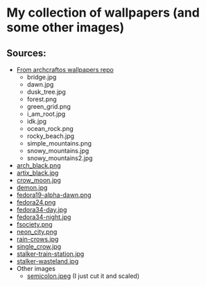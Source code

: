 # My collection of wallpapers (and some other images)

## Sources:  
- [From archcraftos wallpapers repo](https://github.com/archcraft-os/archcraft-wallpapers)
    - bridge.jpg
    - dawn.jpg
    - dusk_tree.jpg
    - forest.png
    - green_grid.png
    - i_am_root.jpg
    - idk.jpg
    - ocean_rock.png
    - rocky_beach.jpg
    - simple_mountains.png
    - snowy_mountains.jpg
    - snowy_mountains2.jpg
- [arch_black.png](https://store.kde.org/p/1151013/)
- [artix_black.jpg](https://www.reddit.com/r/artixlinux/comments/mo7j1h/ive_created_an_artix_wallpaper/)
- [crow_moon.jpg](https://wallpaperaccess.com/dark-crow)
- [demon.jpg](https://www.wallpaperup.com/668229/dark_demon_fantasy_evil_art_artwork.html)
- [fedora19-alpha-dawn.png](https://fedoraproject.org/wiki/Wallpapers#Dawn_.28used_for_non-animated_version.29_3)
- [fedora24.png](https://fedoraproject.org/wiki/Wallpapers#Fedora_24)
- [fedora34-day.jpg](https://fedoraproject.org/wiki/Wallpapers#Fedora_34)
- [fedora34-night.jpg](https://fedoraproject.org/wiki/Wallpapers#Fedora_34)
- [fsociety.png](http://wallpaperswide.com/fsociety_mr_robot_hacking-wallpapers.html)
- [neon_city.png](https://free4kwallpapers.com/neon-wallpapers)
- [rain-crows.jpg](https://wallpapersafari.com/w/ZV9v31)
- [single_crow.jpg](https://wallpaperaccess.com/dark-crow)
- [stalker-train-station.jpg](https://www.artstation.com/artwork/8JBOm)
- [stalker-wasteland.jpg](https://www.wallpaperflare.com/s-t-a-l-k-e-r-2-chernobyl-gas-masks-ak-74-ak-74-abandoned-wallpaper-yturw)
- Other images
    - [semicolon.jpeg](https://codeburst.io/why-i-prefer-to-use-semicolon-in-javascript-f00c303547) (I just cut it and scaled)
